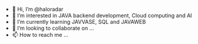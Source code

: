 - 👋 Hi, I’m @haloradar
- 👀 I’m interested in JAVA backend development, Cloud computing and AI
- 🌱 I’m currently learning JAVVASE, SQL and JAVAWEB
- 💞️ I’m looking to collaborate on ...
- 📫 How to reach me ...

<!---
haloradar/haloradar is a ✨ special ✨ repository because its `README.md` (this file) appears on your GitHub profile.
You can click the Preview link to take a look at your changes.
--->
